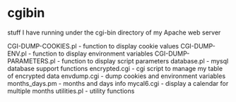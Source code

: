 # cgibin
stuff I have running under the cgi-bin directory of my Apache web server

CGI-DUMP-COOKIES.pl - function to display cookie values
CGI-DUMP-ENV.pl - function to display environment variables
CGI-DUMP-PARAMETERS.pl - function to display script parameters
database.pl - mysql database support functions
encrypted.cgi - cgi script to manage my table of encrypted data
envdump.cgi - dump cookies and environment variables
months_days.pm - months and days info
mycal6.cgi - display a calendar for multiple months
utilities.pl - utility functions
